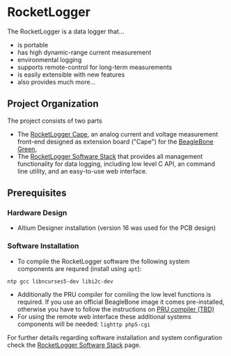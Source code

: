 RocketLogger
============

The RocketLogger is a data logger that...
* is portable
* has high dynamic-range current measurement
* environmental logging
* supports remote-control for long-term measurements
* is easily extensible with new features
* also provides much more...


Project Organization
--------------------
The project consists of two parts
* The [RocketLogger Cape](hardware), an analog current and voltage measurement front-end designed as extension board ("Cape") for the [BeagleBone Green](https://beagleboard.org/green/),
* The [RocketLogger Software Stack](software) that provides all management functionality for data logging, including low level C API, an command line utility, and an easy-to-use web interface.


Prerequisites
-------------

### Hardware Design
 * Altium Designer installation (version 16 was used for the PCB design)

### Software Installation
 * To compile the RocketLogger software the following system components are requred (install using `apt`):
```
ntp gcc libncurses5-dev libi2c-dev
```
 * Additionally the PRU compiler for comiling the low level functions is required.
   If you use an official BeagleBone image it comes pre-installed,
   otherwise you have to follow the instructions on [PRU compiler (TBD)](https://beagleboard.org/)
 * For using the remote web interface these additional systems components will be needed:
   `lighttp php5-cgi`

For further details regarding software installation and system configuration check the [RocketLogger Software Stack](software) page.
